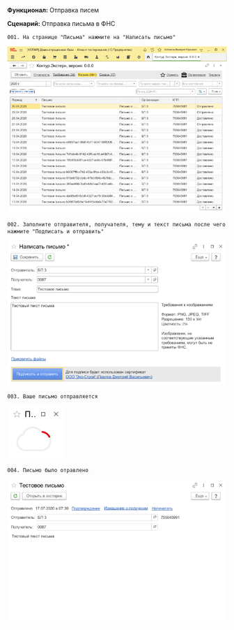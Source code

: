 **Функционал:** Отправка писем


**Сценарий:** Отправка письма в ФНС

	001. На странице "Письма" нажмите на "Написать письмо"
![](Отправка_писем/Отправка_писем_2_Отправка_письма_в_ФНС_001.png)

	002. Заполните отправителя, получателя, тему и текст письма после чего нажмите "Подписать и отправить"
![](Отправка_писем/Отправка_писем_8_Отправка_письма_в_ФНС_002.png)

	003. Ваше письмо отправляется
![](Отправка_писем/Отправка_писем_11_Отправка_письма_в_ФНС_003.png)

	004. Письмо было отравлено
![](Отправка_писем/Отправка_писем_14_Отправка_письма_в_ФНС_004.png)
